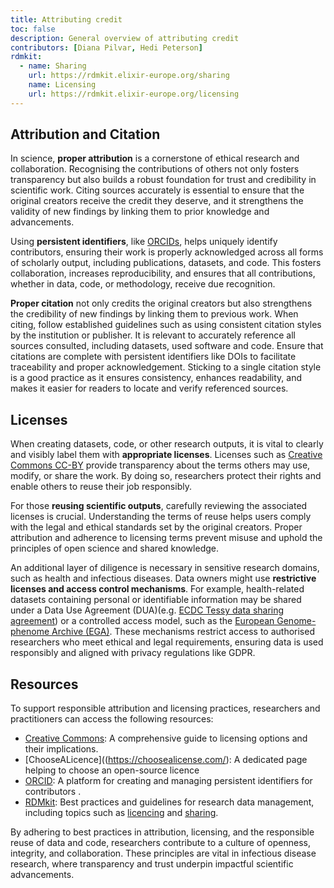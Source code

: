 ```yaml
---
title: Attributing credit
toc: false
description: General overview of attributing credit
contributors: [Diana Pilvar, Hedi Peterson]
rdmkit:
  - name: Sharing
    url: https://rdmkit.elixir-europe.org/sharing
    name: Licensing
    url: https://rdmkit.elixir-europe.org/licensing
---
```


## Attribution and Citation

In science, __proper attribution__ is a cornerstone of ethical research and collaboration. Recognising the contributions of others not only fosters transparency but also builds a robust foundation for trust and credibility in scientific work. Citing sources accurately is essential to ensure that the original creators receive the credit they deserve, and it strengthens the validity of new findings by linking them to prior knowledge and advancements.

Using __persistent identifiers__, like [ORCIDs](https://orcid.org/), helps uniquely identify contributors, ensuring their work is properly acknowledged across all forms of scholarly output, including publications, datasets, and code. This fosters collaboration, increases reproducibility, and ensures that all contributions, whether in data, code, or methodology, receive due recognition. 

__Proper citation__ not only credits the original creators but also strengthens the credibility of new findings by linking them to previous work. When citing, follow established guidelines such as using consistent citation styles by the institution or publisher. It is relevant to accurately reference all sources consulted, including datasets, used software and code. Ensure that citations are complete with persistent identifiers like DOIs to facilitate traceability and proper acknowledgement. Sticking to a single citation style is a good practice as it ensures consistency, enhances readability, and makes it easier for readers to locate and verify referenced sources.

## Licenses

When creating datasets, code, or other research outputs, it is vital to clearly and visibly label them with __appropriate licenses__. Licenses such as [Creative Commons CC-BY](https://creativecommons.org/share-your-work/cclicenses/ ) provide transparency about the terms others may use, modify, or share the work. By doing so, researchers protect their rights and enable others to reuse their job responsibly.

For those __reusing scientific outputs__, carefully reviewing the associated licenses is crucial. Understanding the terms of reuse helps users comply with the legal and ethical standards set by the original creators. Proper attribution and adherence to licensing terms prevent misuse and uphold the principles of open science and shared knowledge.

An additional layer of diligence is necessary in sensitive research domains, such as health and infectious diseases. Data owners might use __restrictive licenses and access control mechanisms__. For example, health-related datasets containing personal or identifiable information may be shared under a Data Use Agreement (DUA)(e.g. [ECDC Tessy data sharing agreement](https://www.ecdc.europa.eu/en/publications-data/data-sharing-agreement-tessy-data)) or a controlled access model, such as the [European Genome-phenome Archive (EGA)](https://ega-archive.org/ ). These mechanisms restrict access to authorised researchers who meet ethical and legal requirements, ensuring data is used responsibly and aligned with privacy regulations like GDPR.

## Resources

To support responsible attribution and licensing practices, researchers and practitioners can access the following resources:
* [Creative Commons](https://creativecommons.org/share-your-work/cclicenses/): A comprehensive guide to licensing options and their implications.
* [ChooseALicence]((https://choosealicense.com/): A dedicated page helping to choose an open-source licence  
* [ORCID](https://orcid.org/): A platform for creating and managing persistent identifiers for contributors .
* [RDMkit](https://rdmkit.elixir-europe.org/): Best practices and guidelines for research data management, including topics such as  [licencing](https://rdmkit.elixir-europe.org/licensing) and [sharing](https://rdmkit.elixir-europe.org/sharing). 

By adhering to best practices in attribution, licensing, and the responsible reuse of data and code, researchers contribute to a culture of openness, integrity, and collaboration. These principles are vital in infectious disease research, where transparency and trust underpin impactful scientific advancements.
